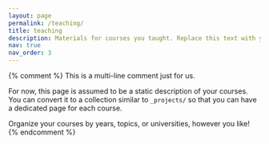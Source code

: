 ```yaml
---
layout: page
permalink: /teaching/
title: teaching
description: Materials for courses you taught. Replace this text with your description.
nav: true
nav_order: 3
---
```


{% comment %}
This is a multi-line comment just for us.

For now, this page is assumed to be a static description of your courses. You can convert it to a collection similar to `_projects/` so that you can have a dedicated page for each course.

Organize your courses by years, topics, or universities, however you like!
{% endcomment %}
